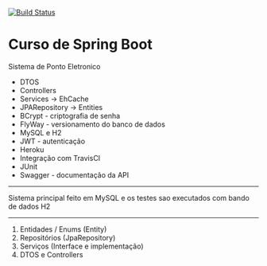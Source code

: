 [![Build Status](https://travis-ci.org/alansvieceli/teste-sts-ponto-inteligente.svg?branch=master)](https://travis-ci.org/alansvieceli/teste-sts-ponto-inteligente)

# Curso de Spring Boot

Sistema de Ponto Eletronico

- DTOS
- Controllers
- Services -> EhCache
- JPARepository -> Entities
- BCrypt - criptografia de senha
- FlyWay - versionamento do banco de dados
- MySQL e H2
- JWT - autenticação
- Heroku
- Integração com TravisCI
- JUnit
- Swagger - documentação da API
-----------------------------------
Sistema principal feito em MySQL e os testes sao executados com bando de dados H2

-----------------------------------
1. Entidades / Enums  (Entity)
2. Repositórios       (JpaRepository)
3. Serviços           (Interface e implementação)
4. DTOS e Controllers

